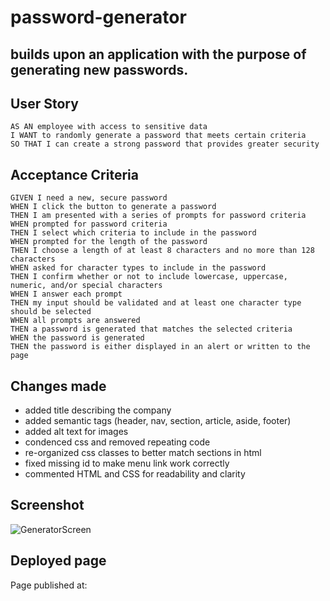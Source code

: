 # password-generator

## builds upon an application with the purpose of generating new passwords.

## User Story

```
AS AN employee with access to sensitive data
I WANT to randomly generate a password that meets certain criteria
SO THAT I can create a strong password that provides greater security
```

## Acceptance Criteria

```
GIVEN I need a new, secure password
WHEN I click the button to generate a password
THEN I am presented with a series of prompts for password criteria
WHEN prompted for password criteria
THEN I select which criteria to include in the password
WHEN prompted for the length of the password
THEN I choose a length of at least 8 characters and no more than 128 characters
WHEN asked for character types to include in the password
THEN I confirm whether or not to include lowercase, uppercase, numeric, and/or special characters
WHEN I answer each prompt
THEN my input should be validated and at least one character type should be selected
WHEN all prompts are answered
THEN a password is generated that matches the selected criteria
WHEN the password is generated
THEN the password is either displayed in an alert or written to the page
```

## Changes made

- added title describing the company
- added semantic tags (header, nav, section, article, aside, footer)
- added alt text for images
- condenced css and removed repeating code
- re-organized css classes to better match sections in html
- fixed missing id to make menu link work correctly
- commented HTML and CSS for readability and clarity


## Screenshot

![GeneratorScreen]()

## Deployed page

Page published at: 
